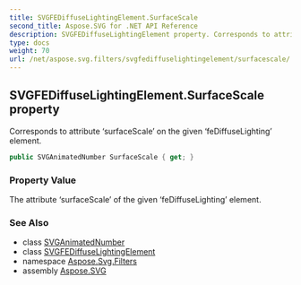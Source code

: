 ```yaml
---
title: SVGFEDiffuseLightingElement.SurfaceScale
second_title: Aspose.SVG for .NET API Reference
description: SVGFEDiffuseLightingElement property. Corresponds to attribute surfaceScale on the given feDiffuseLighting element
type: docs
weight: 70
url: /net/aspose.svg.filters/svgfediffuselightingelement/surfacescale/
---
```

## SVGFEDiffuseLightingElement.SurfaceScale property

Corresponds to attribute ‘surfaceScale’ on the given ‘feDiffuseLighting’ element.

```csharp
public SVGAnimatedNumber SurfaceScale { get; }
```

### Property Value

The attribute ‘surfaceScale’ of the given ‘feDiffuseLighting’ element.

### See Also

* class [SVGAnimatedNumber](../../../aspose.svg.datatypes/svganimatednumber/)
* class [SVGFEDiffuseLightingElement](../)
* namespace [Aspose.Svg.Filters](../../svgfediffuselightingelement/)
* assembly [Aspose.SVG](../../../)
